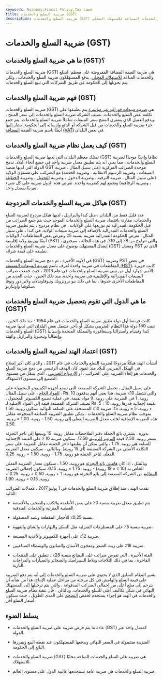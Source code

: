 ```yaml
---
keywords: Economy,Fiscal Policy,Tax Laws
title: ضريبة السلع والخدمات (GST)
description: ضريبة السلع والخدمات (GST) هي ضريبة القيمة المضافة المفروضة على معظم السلع والخدمات المباعة للاستهلاك المحلي.
---
```


# ضريبة السلع والخدمات (GST)
## ما هي ضريبة السلع والخدمات (GST)؟

ضريبة السلع والخدمات (GST) هي ضريبة القيمة المضافة المفروضة على معظم السلع والخدمات المباعة [للاستهلاك المحلي](/consumer-spending). يدفع المستهلكون ضريبة السلع والخدمات ، ولكن يتم تحويلها إلى الحكومة عن طريق الشركات التي تبيع السلع والخدمات.

## فهم ضريبة السلع والخدمات (GST)

ضريبة السلع والخدمات (GST) هي [ضريبة مبيعات فدرالية غير مباشرة](/indirecttax) يتم تطبيقها على تكلفة بعض السلع والخدمات. تضيف الشركة ضريبة السلع والخدمات إلى سعر المنتج ، ويدفع العميل الذي يشتري المنتج سعر المبيعات شاملاً ضريبة السلع والخدمات. يتم جمع جزء ضريبة السلع والخدمات من قبل الشركة أو البائع وإرساله إلى الحكومة. يشار إليها أيضًا باسم ضريبة القيمة [المضافة](/valueaddedtax) [(VAT)](/valueaddedtax) في بعض البلدان.

## كيف يعمل نظام ضريبة السلع والخدمات (GST)

تمتلك معظم البلدان التي لديها ضريبة السلع والخدمات (GST) نظامًا واحدًا موحدًا لضريبة السلع والخدمات ، مما يعني أنه يتم تطبيق معدل ضريبة واحد في جميع أنحاء البلاد. تدمج الدولة التي لديها منصة GST موحدة الضرائب المركزية (على سبيل المثال ، ضريبة المبيعات ، وضريبة الرسوم الانتقائية ، وضريبة الخدمة) مع الضرائب على مستوى الولاية (على سبيل المثال ، ضريبة الترفيه ، وضريبة الدخول ، وضريبة [التحويل](/transfertax) ، وضريبة [الخطيئة](/sin_tax) ، وضريبة الرفاهية) وتجمع لهم كضريبة واحدة. تفرض هذه الدول ضريبة على كل شيء تقريبًا بمعدل واحد.

## هياكل ضريبة السلع والخدمات المزدوجة (GST)

عدد قليل فقط من البلدان ، مثل كندا والبرازيل ، لديها هيكل مزدوج لضريبة السلع والخدمات. مقارنة باقتصاد ضريبة السلع والخدمات الموحد حيث يتم جمع الضرائب من قبل الحكومة الفيدرالية ثم توزيعها على الولايات ، في نظام مزدوج ، يتم تطبيق ضريبة السلع والخدمات الفيدرالية بالإضافة إلى ضريبة مبيعات الولاية. في كندا ، على سبيل المثال ، تفرض الحكومة الفيدرالية ضريبة بنسبة 5٪ وتفرض بعض المقاطعات / الولايات أيضًا [ضريبة](/levy) ولاية إقليمية (PST) ، والتي تتراوح من 8٪ إلى 10٪. في هذه الحالة ، سيحتوي إيصال المستهلك بوضوح على معدل ضريبة السلع والخدمات (GST) ومعدل PST الذي تم تطبيقه على قيمة شرائه.

في الآونة الأخيرة ، تم دمج ضريبة السلع والخدمات (GST) وضريبة PST في بعض المقاطعات في ضريبة واحدة تُعرف باسم [ضريبة المبيعات المنسقة (HST)](/harmonized-sales-tax). كانت جزيرة الأمير إدوارد أول من تبنى ضريبة السلع والخدمات في عام 2013 ، حيث جمعت ضرائب المبيعات الفيدرالية والإقليمية في ضريبة واحدة. منذ ذلك الحين ، حذت العديد من المقاطعات الأخرى حذوها ، بما في ذلك نيو برونزويك ونيوفاوندلاند ولابرادور ونوفا سكوشا وأونتاريو.

## ما هي الدول التي تقوم بتحصيل ضريبة السلع والخدمات (GST)؟

كانت فرنسا أول دولة تطبق ضريبة السلع والخدمات في عام 1954 ؛ منذ ذلك الحين ، تبنت 140 دولة هذا النظام الضريبي بشكل أو بآخر. تشمل بعض البلدان التي لديها ضريبة السلع والخدمات (GST) كندا وفيتنام وأستراليا وسنغافورة والمملكة المتحدة وإسبانيا وإيطاليا ونيجيريا والبرازيل والهند.

## اعتماد الهند لضريبة السلع والخدمات (GST)

أنشأت الهند هيكلًا مزدوجًا لضريبة السلع والخدمات في عام 2017 ، والذي كان أكبر إصلاح في الهيكل الضريبي للبلاد منذ عقود. كان الهدف الرئيسي من دمج ضريبة السلع والخدمات هو إلغاء الضريبة على الضرائب ، أو [الازدواج الضريبي](/double_taxation) ، الذي ينتقل من مستوى التصنيع إلى مستوى الاستهلاك.

على سبيل المثال ، تحصل الشركة المصنعة التي تصنع أجهزة الكمبيوتر المحمولة على [المواد الخام](/rawmaterials) ، على سبيل المثال ، Rs. 10 والتي تشمل 10٪ ضريبة. هذا يعني أنهم يدفعون روبية. 1 في الضريبة على روبية. 9 مواد بقيمة. في عملية تصنيع الكمبيوتر المحمول ، تضيف الشركة المصنعة قيمة إلى المواد الأصلية لـ Rs. 5 ، بقيمة إجمالية قدرها روبية. 10 + روبية. 5 = روبية. 15. ضريبة 10٪ المستحقة على السلعة النهائية ستكون روبية. 1.50 بموجب نظام ضريبة السلع والخدمات ، يمكن تطبيق الضريبة السابقة المدفوعة مقابل هذه الضريبة الإضافية لجلب معدل الضريبة الفعلي إلى روبية. 1.50 - روبية. 1.00 = روبية. 0.50.

بدوره ، يشتري بائع الجملة دفتر الملاحظات مقابل روبية. 15 ويبيعها إلى تاجر التجزئة بسعر روبية. 2.50 قيمة [الترميز للروبية.](/markup) 17.50. ستكون ضريبة 10 ٪ على القيمة الإجمالية للسلعة هي روبية. 1.75 ، والتي يمكن أن يطبقها تاجر الجملة مقابل الضريبة على سعر التكلفة الأصلي من الشركة المصنعة (أي 15 روبية). وبالتالي ، سيكون معدل الضريبة الفعلي لتاجر الجملة هو روبية. 1.75 - روبية. 1.50 = روبية. 0.25.

وبالمثل ، إذا كان [هامش بائع التجزئة](/profitmargin) هو روبية. 1.50 ، سيكون معدل الضريبة الفعلي الخاص به (10 ٪ × 19 روبية) - روبية. 1.75 = روبية. 0.15. سيكون إجمالي الضريبة [المتتالية](/cascade-tax) من الشركة المصنعة إلى بائع التجزئة هو روبية. 1 + روبية. 0.50 + روبية. 0.25 + روبية. 0.15 = روبية. 1.90

نفذت الهند ، منذ إطلاق ضريبة السلع والخدمات في 1 يوليو 2017 ، معدلات الضرائب التالية:

- يتم تطبيق معدل ضريبة بنسبة 0٪ على بعض الأطعمة والكتب والصحف والأقمشة القطنية المنزلية والخدمات الفندقية.

- بنسبة 0.25٪ للأحجار المقطعة وشبه المصقولة.

- ضريبة بنسبة 5٪ على المستلزمات المنزلية مثل السكر والبهارات والشاي والقهوة.

- ضريبة 12٪ على أجهزة الكمبيوتر والأغذية المصنعة.

- ضريبة 18٪ على زيت الشعر ومعجون الأسنان والصابون والوسطاء الصناعيين.

- الفئة الأخيرة ، التي تفرض ضرائب على البضائع بنسبة 28٪ ، تنطبق على المنتجات الفاخرة ، بما في ذلك الثلاجات وبلاط السيراميك والسجائر والسيارات والدراجات النارية.

يشير النظام السابق الذي لا يحتوي على ضريبة السلع والخدمات إلى أنه يتم دفع الضريبة على قيمة السلع والهامش في كل مرحلة من مراحل عملية الإنتاج. هذا من شأنه أن يترجم إلى مبلغ أعلى من إجمالي الضرائب المدفوعة ، والتي يتم ترحيلها إلى المستهلك النهائي في شكل تكاليف أعلى للسلع والخدمات. وبالتالي ، فإن تنفيذ نظام ضريبة السلع والخدمات في الهند هو إجراء يستخدم لخفض [التضخم](/inflation) على المدى الطويل ، حيث ستكون أسعار السلع أقل.

## يسلط الضوء

- عادة ما يتم فرض ضريبة على ضريبة السلع والخدمات (GST) كمعدل واحد عبر الدولة.

- الضريبة مشمولة في السعر النهائي ويدفعها المستهلكون عند نقطة البيع ويمررها البائع إلى الحكومة.

- ضريبة السلع والخدمات (GST) هي ضريبة على السلع والخدمات المباعة محليًا للاستهلاك.

- ضريبة السلع والخدمات هي ضريبة عامة تستخدمها غالبية الدول على مستوى العالم.

